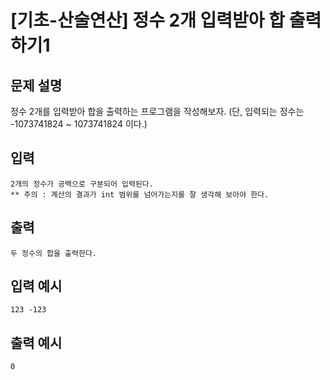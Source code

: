 # [기초-산술연산] 정수 2개 입력받아 합 출력하기1

## 문제 설명
정수 2개를 입력받아 합을 출력하는 프로그램을 작성해보자.
(단, 입력되는 정수는 -1073741824 ~ 1073741824 이다.)

## 입력
	2개의 정수가 공백으로 구분되어 입력된다.
	** 주의 : 계산의 결과가 int 범위를 넘어가는지를 잘 생각해 보아야 한다.
## 출력
	두 정수의 합을 출력한다.

## 입력 예시
	123 -123
## 출력 예시
	0